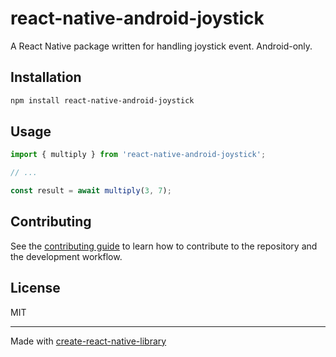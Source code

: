 # react-native-android-joystick

A React Native package written for handling joystick event. Android-only.

## Installation

```sh
npm install react-native-android-joystick
```

## Usage


```js
import { multiply } from 'react-native-android-joystick';

// ...

const result = await multiply(3, 7);
```


## Contributing

See the [contributing guide](CONTRIBUTING.md) to learn how to contribute to the repository and the development workflow.

## License

MIT

---

Made with [create-react-native-library](https://github.com/callstack/react-native-builder-bob)
